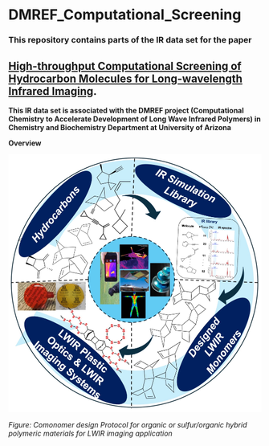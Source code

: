 # DMREF_Computational_Screening

### This repository contains parts of the IR data set for the paper 

## [High-throughput Computational Screening of Hydrocarbon Molecules for Long-wavelength Infrared Imaging](https://doi.org/10.1021/acsmaterialslett.4c01037).

**This IR data set is associated with the DMREF project (Computational Chemistry to Accelerate Development of Long Wave Infrared Polymers) in Chemistry and Biochemistry Department at University of Arizona**


**Overview**

<p align="center">
  <img src="assets/Overview-Figure.jpg" alt="Model overview" width="600"/>
</p>

*Figure: Comonomer design Protocol for organic or sulfur/organic hybrid polymeric materials for
LWIR imaging application*



